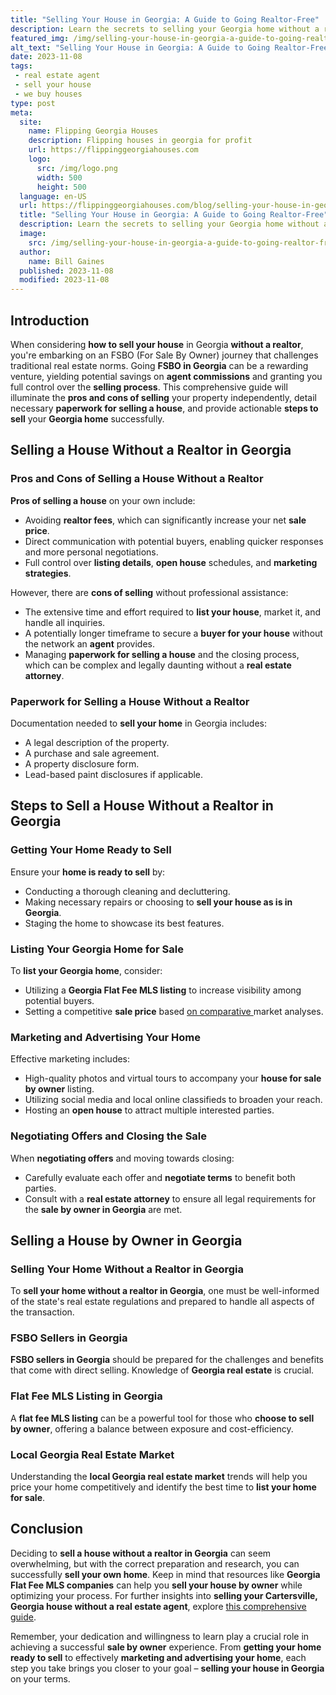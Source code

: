 ```yaml
---
title: "Selling Your House in Georgia: A Guide to Going Realtor-Free"
description: Learn the secrets to selling your Georgia home without a realtor! Discover expert tips and strategies to maximize profits. No agent, no problem!
featured_img: /img/selling-your-house-in-georgia-a-guide-to-going-realtor-free.webp
alt_text: "Selling Your House in Georgia: A Guide to Going Realtor-Free"
date: 2023-11-08
tags:
 - real estate agent
 - sell your house
 - we buy houses
type: post
meta:
  site:
    name: Flipping Georgia Houses
    description: Flipping houses in georgia for profit
    url: https://flippinggeorgiahouses.com
    logo:
      src: /img/logo.png
      width: 500
      height: 500
  language: en-US
  url: https://flippinggeorgiahouses.com/blog/selling-your-house-in-georgia-a-guide-to-going-realtor-free
  title: "Selling Your House in Georgia: A Guide to Going Realtor-Free"
  description: Learn the secrets to selling your Georgia home without a realtor! Discover expert tips and strategies to maximize profits. No agent, no problem!
  image:
    src: /img/selling-your-house-in-georgia-a-guide-to-going-realtor-free.webp
  author:
    name: Bill Gaines
  published: 2023-11-08
  modified: 2023-11-08
---
```


## Introduction

When considering **how to sell your house** in Georgia **without a realtor**, you're embarking on an FSBO (For Sale By Owner) journey that challenges traditional real estate norms. Going **FSBO in Georgia** can be a rewarding venture, yielding potential savings on **agent commissions** and granting you full control over the **selling process**. This comprehensive guide will illuminate the **pros and cons of selling** your property independently, detail necessary **paperwork for selling a house**, and provide actionable **steps to sell** your **Georgia home** successfully.

## Selling a House Without a Realtor in Georgia

### Pros and Cons of Selling a House Without a Realtor

**Pros of selling a house** on your own include:
- Avoiding **realtor fees**, which can significantly increase your net **sale price**.
- Direct communication with potential buyers, enabling quicker responses and more personal negotiations.
- Full control over **listing details**, **open house** schedules, and **marketing strategies**.

However, there are **cons of selling** without professional assistance:
- The extensive time and effort required to **list your house**, market it, and handle all inquiries.
- A potentially longer timeframe to secure a **buyer for your house** without the network an **agent** provides.
- Managing **paperwork for selling a house** and the closing process, which can be complex and legally daunting without a **real estate attorney**.

### Paperwork for Selling a House Without a Realtor

Documentation needed to **sell your home** in Georgia includes:
- A legal description of the property.
- A purchase and sale agreement.
- A property disclosure form.
- Lead-based paint disclosures if applicable.

## Steps to Sell a House Without a Realtor in Georgia

### Getting Your Home Ready to Sell

Ensure your **home is ready to sell** by:
- Conducting a thorough cleaning and decluttering.
- Making necessary repairs or choosing to **sell your house as is in Georgia**.
- Staging the home to showcase its best features.

### Listing Your Georgia Home for Sale

To **list your Georgia home**, consider:
- Utilizing a **Georgia Flat Fee MLS listing** to increase visibility among potential buyers.
- Setting a competitive **sale price** based [on   comparative  ](https://tophomebuyingcompanies.com/blog/effortlessly-selling-your-georgia-home-sans-realtor-the-ultimate-guide)market analyses.

### Marketing and Advertising Your Home

Effective marketing includes:
- High-quality photos and virtual tours to accompany your **house for sale by owner** listing.
- Utilizing social media and local online classifieds to broaden your reach.
- Hosting an **open house** to attract multiple interested parties.

### Negotiating Offers and Closing the Sale

When **negotiating offers** and moving towards closing:
- Carefully evaluate each offer and **negotiate terms** to benefit both parties.
- Consult with a **real estate attorney** to ensure all legal requirements for the **sale by owner in Georgia** are met.

## Selling a House by Owner in Georgia

### Selling Your Home Without a Realtor in Georgia

To **sell your home without a realtor in Georgia**, one must be well-informed of the state's real estate regulations and prepared to handle all aspects of the transaction.

### FSBO Sellers in Georgia

**FSBO sellers in Georgia** should be prepared for the challenges and benefits that come with direct selling. Knowledge of **Georgia real estate** is crucial.

### Flat Fee MLS Listing in Georgia

A **flat fee MLS listing** can be a powerful tool for those who **choose to sell by owner**, offering a balance between exposure and cost-efficiency.

### Local Georgia Real Estate Market

Understanding the **local Georgia real estate market** trends will help you price your home competitively and identify the best time to **list your home for sale**.

## Conclusion

Deciding to **sell a house without a realtor in Georgia** can seem overwhelming, but with the correct preparation and research, you can successfully **sell your own home**. Keep in mind that resources like **Georgia Flat Fee MLS companies** can help you **sell your house by owner** while optimizing your process. For further insights into **selling your Cartersville, Georgia house without a real estate agent**, explore [this comprehensive guide](https://www.wearehomebuyers.com/blog/selling-your-cartersville-georgia-house-without-a-real-estate-agent/).

Remember, your dedication and willingness to learn play a crucial role in achieving a successful **sale by owner** experience. From **getting your home ready to sell** to effectively **marketing and advertising your home**, each step you take brings you closer to your goal – **selling your house in Georgia** on your terms.